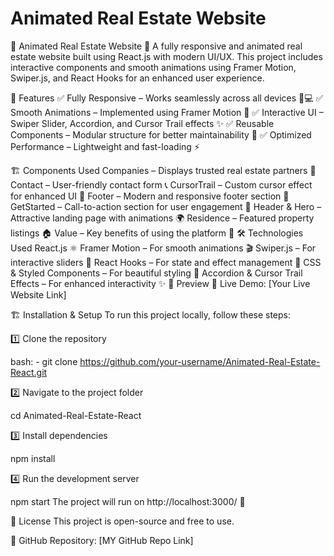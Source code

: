 # Animated Real Estate Website
🏡 Animated Real Estate Website 🌟
A fully responsive and animated real estate website built using React.js with modern UI/UX. This project includes interactive components and smooth animations using Framer Motion, Swiper.js, and React Hooks for an enhanced user experience.

🚀 Features
✅ Fully Responsive – Works seamlessly across all devices 📱💻
✅ Smooth Animations – Implemented using Framer Motion 🎨
✅ Interactive UI – Swiper Slider, Accordion, and Cursor Trail effects ✨
✅ Reusable Components – Modular structure for better maintainability 🔧
✅ Optimized Performance – Lightweight and fast-loading ⚡

🏗️ Components Used
Companies – Displays trusted real estate partners 🏢
Contact – User-friendly contact form 📞
CursorTrail – Custom cursor effect for enhanced UI 🎯
Footer – Modern and responsive footer section 🔗
GetStarted – Call-to-action section for user engagement 🚀
Header & Hero – Attractive landing page with animations 🌍
Residence – Featured property listings 🏠
Value – Key benefits of using the platform 🎯
🛠️ Technologies Used
React.js ⚛️
Framer Motion – For smooth animations 🎬
Swiper.js – For interactive sliders 🎡
React Hooks – For state and effect management 🔄
CSS & Styled Components – For beautiful styling 🎨
Accordion & Cursor Trail Effects – For enhanced interactivity ✨
📸 Preview
🚀 Live Demo: [Your Live Website Link]

🏗️ Installation & Setup
To run this project locally, follow these steps:

1️⃣ Clone the repository

bash: - git clone https://github.com/your-username/Animated-Real-Estate-React.git


2️⃣ Navigate to the project folder

cd Animated-Real-Estate-React

3️⃣ Install dependencies

npm install

4️⃣ Run the development server

npm start
The project will run on http://localhost:3000/ 🚀

📜 License
This project is open-source and free to use.

🔗 GitHub Repository: [MY GitHub Repo Link]
